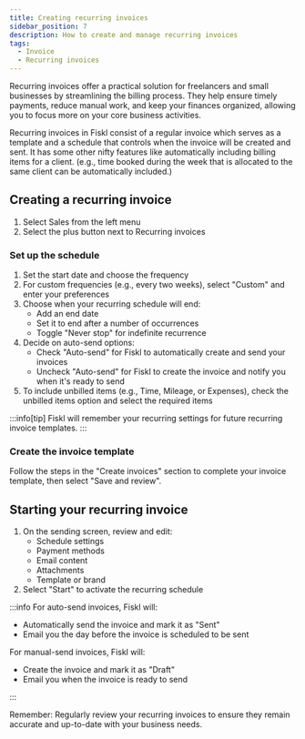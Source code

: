```yaml
---
title: Creating recurring invoices
sidebar_position: 7
description: How to create and manage recurring invoices
tags:
  - Invoice
  - Recurring invoices
---
```


Recurring invoices offer a practical solution for freelancers and small businesses by streamlining the billing process. They help ensure timely payments, reduce manual work, and keep your finances organized, allowing you to focus more on your core business activities.

Recurring invoices in Fiskl consist of a regular invoice which serves as a template and a schedule that controls when the invoice will be created and sent. It has some other nifty features like automatically including billing items for a client. (e.g., time booked during the week that is allocated to the same client can be automatically included.)

## Creating a recurring invoice

1. Select Sales from the left menu
2. Select the plus button next to Recurring invoices

### Set up the schedule

1. Set the start date and choose the frequency
2. For custom frequencies (e.g., every two weeks), select "Custom" and enter your preferences
3. Choose when your recurring schedule will end:
   - Add an end date
   - Set it to end after a number of occurrences
   - Toggle "Never stop" for indefinite recurrence
4. Decide on auto-send options:
   - Check "Auto-send" for Fiskl to automatically create and send your invoices
   - Uncheck "Auto-send" for Fiskl to create the invoice and notify you when it's ready to send
5. To include unbilled items (e.g., Time, Mileage, or Expenses), check the unbilled items option and select the required items

:::info[tip]
Fiskl will remember your recurring settings for future recurring invoice templates.
:::

### Create the invoice template

Follow the steps in the "Create invoices" section to complete your invoice template, then select "Save and review".

## Starting your recurring invoice

1. On the sending screen, review and edit:
   - Schedule settings
   - Payment methods
   - Email content
   - Attachments
   - Template or brand
2. Select "Start" to activate the recurring schedule

:::info
For auto-send invoices, Fiskl will:

- Automatically send the invoice and mark it as "Sent"
- Email you the day before the invoice is scheduled to be sent

For manual-send invoices, Fiskl will:

- Create the invoice and mark it as "Draft"
- Email you when the invoice is ready to send

:::

Remember: Regularly review your recurring invoices to ensure they remain accurate and up-to-date with your business needs.
